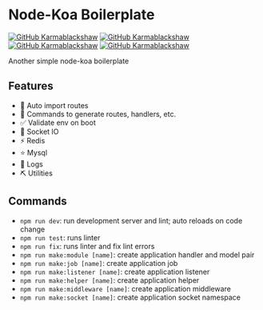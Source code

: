 # Node-Koa Boilerplate

[![GitHub Karmablackshaw](https://badges.pufler.dev/visits/karmablackshaw/node-koa-boilerplate)](https://github.com/karmablackshaw)
[![GitHub Karmablackshaw](https://img.shields.io/github/last-commit/karmablackshaw/node-koa-boilerplate?label=Last+Commit)](https://github.com/karmablackshaw)
[![GitHub Karmablackshaw](https://img.shields.io/github/commit-activity/m/karmablackshaw/node-koa-boilerplate?color=orange&label=Average+Commits)](https://github.com/karmablackshaw)
[![GitHub Karmablackshaw](https://img.shields.io/github/last-commit/karmablackshaw/node-koa-boilerplate?label=Last+Commit)](https://github.com/karmablackshaw)

Another simple node-koa boilerplate

## Features

- 🚀 Auto import routes
- 📂 Commands to generate routes, handlers, etc.
- ✅ Validate env on boot
- 🚦 Socket IO
- ⚡ Redis
- ⭐ Mysql
- 📃 Logs
- ⛏ Utilities

## Commands

- `npm run dev`: run development server and lint; auto reloads on code change
- `npm run test`: runs linter
- `npm run fix`: runs linter and fix lint errors
- `npm run make:module [name]`: create application handler and model pair
- `npm run make:job [name]`: create application job
- `npm run make:listener [name]`: create application listener
- `npm run make:helper [name]`: create application helper
- `npm run make:middleware [name]`: create application middleware
- `npm run make:socket [name]`: create application socket namespace
